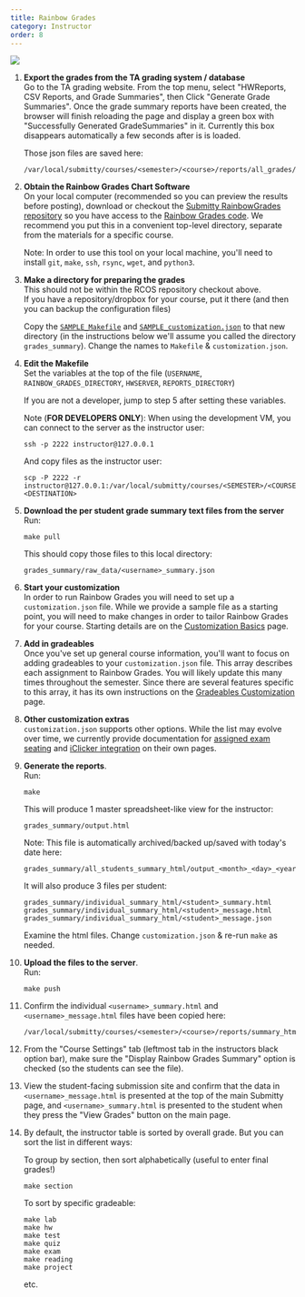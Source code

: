 ```yaml
---
title: Rainbow Grades
category: Instructor
order: 8
---
```


![](http://submitty.org/images/rainbow_grades.png)

1. **Export the grades from the TA grading system / database**    
   Go to the TA grading website.  From the top menu, select "HWReports,
   CSV Reports, and Grade Summaries", then Click "Generate Grade
   Summaries".  Once the grade summary reports have been created, the
   browser will finish reloading the page and display a green box with
   "Successfully Generated GradeSummaries" in it. Currently this box
   disappears automatically a few seconds after is is loaded.

   Those json files are saved here:   

   ```
   /var/local/submitty/courses/<semester>/<course>/reports/all_grades/<username>_summary.json
   ```


2. **Obtain the Rainbow Grades Chart Software**  
   On your local computer (recommended so you can preview the results
   before posting), download or checkout the [Submitty RainbowGrades repository](https://github.com/Submitty/RainbowGrades/archive/master.zip)
   so you have access to the [Rainbow Grades code](https://github.com/Submitty/RainbowGrades/tree/master/).
   We recommend you put this in a convenient top-level directory,
   separate from the materials for a specific course.

   Note: In order to use this tool on your local machine, you'll need
   to install `git`, `make`, `ssh`, `rsync`, `wget`, and `python3`.


3. **Make a directory for preparing the grades**  
   This should not be within the RCOS repository checkout above.  
   If you have a repository/dropbox for your course, put it there (and
   then you can backup the configuration files)

   Copy the [`SAMPLE_Makefile`][SAMPLE_Makefile] and
   [`SAMPLE_customization.json`][SAMPLE_customization.json]
   to that new directory (in the instructions below we'll assume you
   called the directory `grades_summary`).  Change the names to
   `Makefile` & `customization.json`.


4. **Edit the Makefile**  
   Set the variables at the top of the file
   (`USERNAME`, `RAINBOW_GRADES_DIRECTORY`, `HWSERVER`, `REPORTS_DIRECTORY`)

   If you are not a developer, jump to step 5 after setting these variables.

   Note (**FOR DEVELOPERS ONLY**):  When using the development VM, you can connect to the server as the instructor user:

   ```
   ssh -p 2222 instructor@127.0.0.1
   ```

   And copy files as the instructor user:

   ```
   scp -P 2222 -r instructor@127.0.0.1:/var/local/submitty/courses/<SEMESTER>/<COURSE>/<ETC>  <DESTINATION>
   ```


5. **Download the per student grade summary text files from the server**     
   Run:

   ```
   make pull
   ``` 

   This should copy those files to this local directory:

   ```
   grades_summary/raw_data/<username>_summary.json
   ```


6. **Start your customization**  
   In order to run Rainbow Grades you will need to set up a `customization.json` file. While we
   provide a sample file as a starting point, you will need to make changes in order to tailor
   Rainbow Grades for your course. Starting details are on the [Customization Basics](/instructor/rainbow_grades/customization) page.

7. **Add in gradeables**  
   Once you've set up general course information, you'll want to focus on adding gradeables
   to your `customization.json` file. This array describes each assignment to Rainbow Grades.
   You will likely update this many times throughout the semester. Since there are several
   features specific to this array, it has its own instructions on the [Gradeables Customization](/instructor/rainbow_grades/gradeables) page.

8. **Other customization extras**  
   `customization.json` supports other options. While the list may evolve over time, we currently
   provide documentation for [assigned exam seating](/instructor/rainbow_grades/exam_customization) and
   [iClicker integration](/instructor/rainbow_grades/iclicker_instructions) on their own pages.


9. **Generate the reports**.   
   Run:

   ```
   make
   ```

   This will produce 1 master spreadsheet-like view for the instructor:

   ```
   grades_summary/output.html
   ``` 

   Note: This file is automatically archived/backed up/saved with
   today's date here:

   ```
   grades_summary/all_students_summary_html/output_<month>_<day>_<year>.html       
   ```

   It will also produce 3 files per student:
    
   ```
   grades_summary/individual_summary_html/<student>_summary.html
   grades_summary/individual_summary_html/<student>_message.html
   grades_summary/individual_summary_html/<student>_message.json
   ```
   
   Examine the html files.  Change `customization.json` & re-run `make` as needed.


9. **Upload the files to the server**.    
   Run:

   ```
   make push
   ```


10. Confirm the individual `<username>_summary.html` and `<username>_message.html` files have been copied here:
    ```
    /var/local/submitty/courses/<semester>/<course>/reports/summary_html/
    ```


11. From the "Course Settings" tab (leftmost tab in the instructors
    black option bar), make sure the "Display Rainbow Grades Summary"
    option is checked (so the students can see the file).


12. View the student-facing submission site and confirm that the data
    in `<username>_message.html` is presented at the top of the main Submitty page,
    and `<username>_summary.html` is presented to the student when they press the "View Grades" button on the main page.


13. By default, the instructor table is sorted by overall grade.  But you can sort the list in different ways:

    To group by section, then sort alphabetically (useful to enter final grades!)
    ```
    make section
    ``` 

    To sort by specific gradeable:
    ```
    make lab
    make hw
    make test
    make quiz
    make exam
    make reading
    make project
    ``` 

    etc.

[SAMPLE_Makefile]: https://github.com/Submitty/RainbowGrades/blob/master/SAMPLE_Makefile
[SAMPLE_customization.json]: https://github.com/Submitty/RainbowGrades/blob/master/SAMPLE_customization.json
